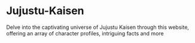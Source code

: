 # Jujustu-Kaisen
Delve into the captivating universe of Jujustu Kaisen through this website, offering an array of character profiles, intriguing facts and more
